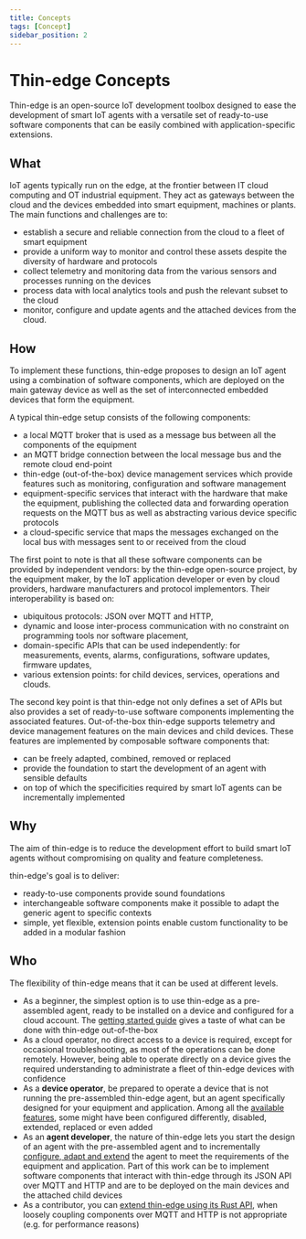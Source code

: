 ```yaml
---
title: Concepts
tags: [Concept]
sidebar_position: 2
---
```


# Thin-edge Concepts

Thin-edge is an open-source IoT development toolbox
designed to ease the development of smart IoT agents
with a versatile set of ready-to-use software components
that can be easily combined with application-specific extensions.

## What

IoT agents typically run on the edge, at the frontier between IT cloud computing and OT industrial equipment.
They act as gateways between the cloud and the devices embedded into smart equipment, machines or plants.
The main functions and challenges are to:
- establish a secure and reliable connection from the cloud to a fleet of smart equipment
- provide a uniform way to monitor and control these assets despite the diversity of hardware and protocols
- collect telemetry and monitoring data from the various sensors and processes running on the devices
- process data with local analytics tools and push the relevant subset to the cloud
- monitor, configure and update agents and the attached devices from the cloud.

## How

To implement these functions, thin-edge proposes to design an IoT agent using a combination of software components,
which are deployed on the main gateway device as well as the set of interconnected embedded devices that form the equipment.

A typical thin-edge setup consists of the following components:
- a local MQTT broker that is used as a message bus between all the components of the equipment
- an MQTT bridge connection between the local message bus and the remote cloud end-point
- thin-edge (out-of-the-box) device management services which provide features such as monitoring, configuration and software management
- equipment-specific services that interact with the hardware that make the equipment,
  publishing the collected data and forwarding operation requests on the MQTT bus as well as abstracting various device specific protocols
- a cloud-specific service that maps the messages exchanged on the local bus with messages sent to or received from the cloud

The first point to note is that all these software components can be provided by independent vendors:
by the thin-edge open-source project, by the equipment maker, by the IoT application developer
or even by cloud providers, hardware manufacturers and protocol implementors. 
Their interoperability is based on:
- ubiquitous protocols: JSON over MQTT and HTTP,
- dynamic and loose inter-process communication with no constraint on programming tools nor software placement,
- domain-specific APIs that can be used independently:
  for measurements, events, alarms, configurations, software updates, firmware updates,   
- various extension points: for child devices, services, operations and clouds.

The second key point is that thin-edge not only defines a set of APIs
but also provides a set of ready-to-use software components implementing the associated features.
Out-of-the-box thin-edge supports telemetry and device management features on the main devices and child devices.
These features are implemented by composable software components that:
- can be freely adapted, combined, removed or replaced
- provide the foundation to start the development of an agent with sensible defaults
- on top of which the specificities required by smart IoT agents can be incrementally implemented

## Why

The aim of thin-edge is to reduce the development effort to build smart IoT agents
without compromising on quality and feature completeness.

thin-edge's goal is to deliver:
- ready-to-use components provide sound foundations
- interchangeable software components make it possible to adapt the generic agent to specific contexts
- simple, yet flexible, extension points enable custom functionality to be added in a modular fashion

## Who

The flexibility of thin-edge means that it can be used at different levels.
- As a beginner, the simplest option is to use thin-edge as a pre-assembled agent,
  ready to be installed on a device and configured for a cloud account.
  The [getting started guide](../start/index.md) gives a taste of what can be done with thin-edge out-of-the-box
- As a cloud operator, no direct access to a device is required, except for occasional troubleshooting,
  as most of the operations can be done remotely.
  However, being able to operate directly on a device gives the required understanding
  to administrate a fleet of thin-edge devices with confidence
- As a __device operator__, be prepared to operate a device that is not running the pre-assembled thin-edge agent,
  but an agent specifically designed for your equipment and application.
  Among all the [available features](../operate/index.md),
  some might have been configured differently, disabled, extended, replaced or even added
- As an __agent developer__, the nature of thin-edge lets you
  start the design of an agent with the pre-assembled agent
  and to incrementally [configure, adapt and extend](../extend/index.md) the agent
  to meet the requirements of the equipment and application.
  Part of this work can be to implement software components
  that interact with thin-edge through its JSON API over MQTT and HTTP
  and are to be deployed on the main devices and the attached child devices
- As a contributor, you can [extend thin-edge using its Rust API](../contribute/index.md),
  when loosely coupling components over MQTT and HTTP is not appropriate (e.g. for performance reasons)